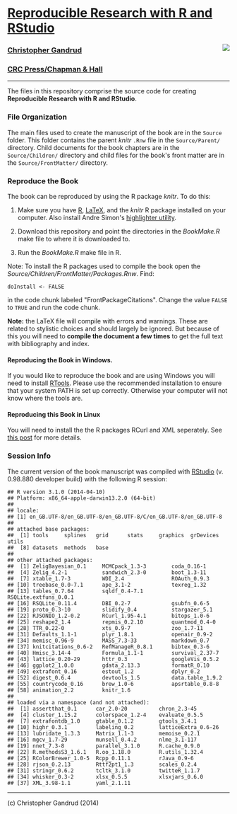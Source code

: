 # [Reproducible Research with R and RStudio](http://christophergandrud.github.io/RepResR-RStudio/)

[<img src="http://3.bp.blogspot.com/-f8MFbNEoyGU/UYNGekqEkTI/AAAAAAAAGOM/Dq36pI06kTQ/s320/RepResCover.jpg" align="right" />](http://www.amazon.com/dp/1466572841)

### [Christopher Gandrud](http://christophergandrud.blogspot.com/p/biocontact.html)

### [CRC Press/Chapman & Hall](http://www.crcpress.com/product/isbn/9781466572843)


---

The files in this repository comprise the source code for creating 
**Reproducible Research with R and RStudio**.

### File Organization

The main files used to create the manuscript of the book are in the `Source` 
folder. This folder contains the parent *knitr* `.Rnw` file in the 
`Source/Parent/` directory. Child documents for the book chapters are in the 
`Source/Children/` directory and child files for the book's front matter are in 
the `Source/FrontMatter/` directory.

### Reproduce the Book

The book can be reproduced by using the R package *knitr*. To do this:

1. Make sure you have [R](http://www.r-project.org/), [LaTeX](http://www.latex-project.org/ftp.html), 
and the *knitr* R package installed on your computer. Also install Andre Simon's 
[highlighter utility](http://www.andre-simon.de/zip/download.html).

2. Download this repository and point the directories in the *BookMake.R* make 
file to where it is downloaded to.

3. Run the *BookMake.R* make file in R.

Note: To install the R packages used to compile the book open the 
*Source/Children/FrontMatter/Packages.Rnw*. Find:

```
doInstall <- FALSE
```

in the code chunk labeled "FrontPackageCitations". Change the value `FALSE` to 
`TRUE` and run the code chunk.

**Note:** the LaTeX file will compile with errors and warnings. These are 
related to stylistic choices and should largely be ignored. But because of this 
you will need to **compile the document a few times** to get the full text with 
bibliography and index.

#### Reproducing the Book in Windows.

If you would like to reproduce the book and are using Windows you will need to 
install [RTools](http://cran.r-project.org/bin/windows/Rtools/installer.html). 
Please use the recommended installation to ensure that your system PATH is set 
up correctly. Otherwise your computer will not know where the tools are.

#### Reproducing this Book in Linux

You will need to install the the R packages RCurl and XML seperately. See 
[this post](https://github.com/cboettig/treeBASE/issues/5) for more details.

### Session Info

The current version of the book manuscript was compiled with 
[RStudio](http://www.rstudio.com/) (v. 0.98.880 developer build) with the 
following R session:


```
## R version 3.1.0 (2014-04-10)
## Platform: x86_64-apple-darwin13.2.0 (64-bit)
## 
## locale:
## [1] en_GB.UTF-8/en_GB.UTF-8/en_GB.UTF-8/C/en_GB.UTF-8/en_GB.UTF-8
## 
## attached base packages:
##  [1] tools     splines   grid      stats     graphics  grDevices utils    
##  [8] datasets  methods   base     
## 
## other attached packages:
##  [1] ZeligBayesian_0.1     MCMCpack_1.3-3        coda_0.16-1          
##  [4] Zelig_4.2-1           sandwich_2.3-0        boot_1.3-11          
##  [7] xtable_1.7-3          WDI_2.4               ROAuth_0.9.3         
## [10] treebase_0.0-7.1      ape_3.1-2             texreg_1.32          
## [13] tables_0.7.64         sqldf_0.4-7.1         RSQLite.extfuns_0.0.1
## [16] RSQLite_0.11.4        DBI_0.2-7             gsubfn_0.6-5         
## [19] proto_0.3-10          slidify_0.4           stargazer_5.1        
## [22] RJSONIO_1.2-0.2       RCurl_1.95-4.1        bitops_1.0-6         
## [25] reshape2_1.4          repmis_0.2.10         quantmod_0.4-0       
## [28] TTR_0.22-0            xts_0.9-7             zoo_1.7-11           
## [31] Defaults_1.1-1        plyr_1.8.1            openair_0.9-2        
## [34] memisc_0.96-9         MASS_7.3-33           markdown_0.7         
## [37] knitcitations_0.6-2   RefManageR_0.8.1      bibtex_0.3-6         
## [40] Hmisc_3.14-4          Formula_1.1-1         survival_2.37-7      
## [43] lattice_0.20-29       httr_0.3              googleVis_0.5.2      
## [46] ggplot2_1.0.0         gdata_2.13.3          formatR_0.10         
## [49] extrafont_0.16        estout_1.2            dplyr_0.2            
## [52] digest_0.6.4          devtools_1.5          data.table_1.9.2     
## [55] countrycode_0.16      brew_1.0-6            apsrtable_0.8-8      
## [58] animation_2.2         knitr_1.6            
## 
## loaded via a namespace (and not attached):
##  [1] assertthat_0.1      car_2.0-20          chron_2.3-45       
##  [4] cluster_1.15.2      colorspace_1.2-4    evaluate_0.5.5     
##  [7] extrafontdb_1.0     gtable_0.1.2        gtools_3.4.1       
## [10] highr_0.3.1         labeling_0.2        latticeExtra_0.6-26
## [13] lubridate_1.3.3     Matrix_1.1-3        memoise_0.2.1      
## [16] mgcv_1.7-29         munsell_0.4.2       nlme_3.1-117       
## [19] nnet_7.3-8          parallel_3.1.0      R.cache_0.9.0      
## [22] R.methodsS3_1.6.1   R.oo_1.18.0         R.utils_1.32.4     
## [25] RColorBrewer_1.0-5  Rcpp_0.11.1         rJava_0.9-6        
## [28] rjson_0.2.13        Rttf2pt1_1.3        scales_0.2.4       
## [31] stringr_0.6.2       tcltk_3.1.0         twitteR_1.1.7      
## [34] whisker_0.3-2       xlsx_0.5.5          xlsxjars_0.6.0     
## [37] XML_3.98-1.1        yaml_2.1.11
```

---

(c) Christopher Gandrud (2014)
